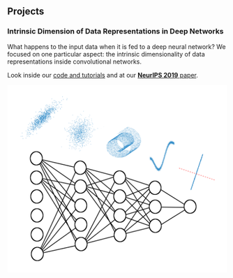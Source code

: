 ## Projects


### Intrinsic Dimension of Data Representations in Deep Networks


What happens to the input data when it is fed to a deep neural network? 
We focused on one particular aspect: the intrinsic dimensionality of data representations
inside convolutional networks.

Look inside our [code and tutorials](https://github.com/ansuini/IntrinsicDimDeep)
and at our [**NeurIPS 2019** paper](https://arxiv.org/abs/1905.12784).

<img src="/figs/intrinsic_dimension/wrap_up_no_letters.png" alt="Drawing" style="width: 600px;"/>
